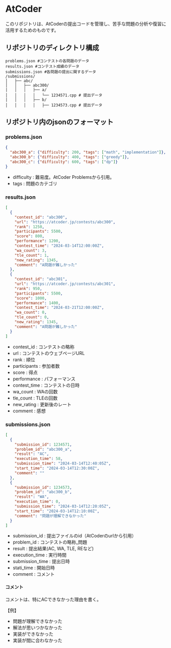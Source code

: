 # AtCoder

このリポジトリは、AtCoderの提出コードを管理し、苦手な問題の分析や復習に活用するためのものです。

## リポジトリのディレクトリ構成
```
problems.json #コンテストの各問題のデータ
results.json #コンテスト成績のデータ
submissions.json #各問題の提出に関するデータ
/submissions/
│   ├── abc/
│   │   ├── abc300/
|   │   │   ├── a/
│   │   │   │   └── 1234571.cpp # 提出データ
|   │   │   ├── b/
│   │   │   │   ├── 1234573.cpp # 提出データ
```

## リポジトリ内のjsonのフォーマット

### problems.json

```json
{
  "abc300_a": {"difficulty": 200, "tags": ["math", "implementation"]},
  "abc300_b": {"difficulty": 400, "tags": ["greedy"]},
  "abc300_c": {"difficulty": 600, "tags": ["dp"]}
}
```

- difficulty : 難易度。AtCoder Problemsから引用。
- tags : 問題のカテゴリ

### results.json

```json
[
  {
    "contest_id": "abc300",
    "url": "https://atcoder.jp/contests/abc300",
    "rank": 1250,
    "participants": 5500,
    "score": 800,
    "performance": 1200,
    "contest_time": "2024-03-14T12:00:00Z",
    "wa_count": 3,
    "tle_count": 1,
    "new_rating": 1345,
    "comment": "A問題が難しかった"
  },
  {
    "contest_id": "abc301",
    "url": "https://atcoder.jp/contests/abc301",
    "rank": 950,
    "participants": 5500,
    "score": 1000,
    "performance": 1400,
    "contest_time": "2024-03-21T12:00:00Z",
    "wa_count": 0,
    "tle_count": 0,
    "new_rating": 1345,
    "comment": "A問題が難しかった"
  }
]
```

- contest_id : コンテストの略称
- url : コンテストのウェブページURL
- rank : 順位
- participants : 参加者数
- score : 得点
- performance : パフォーマンス
- contest_time : コンテストの日時
- wa_count : WAの回数
- tle_count : TLEの回数
- new_rating : 更新後のレート
- comment : 感想

### submissions.json

```json
[
  {
    "submission_id": 1234571,
    "problem_id": "abc300_a",
    "result": "AC",
    "execution_time": 58,
    "submission_time": "2024-03-14T12:40:05Z",
    "start_time": "2024-03-14T12:30:00Z", 
    "comment": ""
  },
  {
    "submission_id": 1234573,
    "problem_id": "abc300_b",
    "result": "WA",
    "execution_time": 0,
    "submission_time": "2024-03-14T12:20:05Z",
    "start_time": "2024-03-14T12:10:00Z",
    "comment": "問題が理解できなかった"
  }
]
```

- submission_id : 提出ファイルのid（AtCoderのurlから引用）
- problem_id : コンテストの略称_問題
- result : 提出結果(AC, WA, TLE, REなど)
- execution_time : 実行時間
- submission_time : 提出日時
- stati_time : 開始日時
- comment : コメント

#### コメント

コメントは、特にACできなかった理由を書く。

【例】

- 問題が理解できなかった
- 解法が思いつかなかった
- 実装ができなかった
- 実装が間に合わなかった
